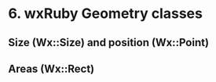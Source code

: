 <!--
# @markup markdown
# @title 6. wxRuby geometry classes
-->

# 6. wxRuby Geometry classes

## Size (Wx::Size) and position (Wx::Point)

## Areas (Wx::Rect)
